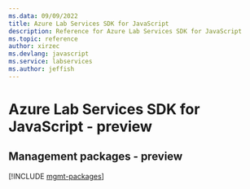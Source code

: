 ```yaml
---
ms.data: 09/09/2022
title: Azure Lab Services SDK for JavaScript
description: Reference for Azure Lab Services SDK for JavaScript
ms.topic: reference
author: xirzec
ms.devlang: javascript
ms.service: labservices
ms.author: jeffish
---
```

# Azure Lab Services SDK for JavaScript - preview

## Management packages - preview
[!INCLUDE [mgmt-packages](lab-services-mgmt-index.md)]